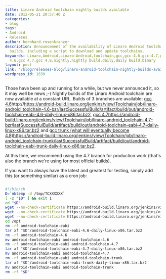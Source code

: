 ```yaml
---
title: Linaro Android toolchain nightly builds available
date: 2012-05-21 20:57:40 Z
categories:
- blog
tags:
- Android
- Releases
author: bernhard.rosenkranzer
description: Announcement of the availability of Linaro Android toolchain nightly
  builds, including a script to download and update toolchains.
keywords: Linaro,Android,Linaro-Android,toolchain,gcc,gcc-4.6,gcc-4.7,gcc-4.8,gcc
  4.6,gcc 4.7,gcc 4.8,nightly,nightly build,daily,daily build,binary
layout: post
link: "/blog/releases-blog/linaro-android-toolchain-nightly-builds-available/"
wordpress_id: 1638
---
```


Those have been up and running for a while, but we never announced it, so it may well be news ;-)
Nightly builds of the Linaro Android toolchain are now available at a constant URL. Builds of 3 branches are available:
[gcc 4.6]()http://https://android-build.linaro.org/jenkins/view/Toolchain/job/linaro-android_toolchain-4.6-bzr/lastSuccessfulBuild/artifact/build/out/android-toolchain-eabi-4.6-daily-linux-x86.tar.bz2, [gcc 4.7]()https://android-build.linaro.org/jenkins/view/Toolchain/job/linaro-android_toolchain-4.7-bzr/lastSuccessfulBuild/artifact/build/out/android-toolchain-eabi-4.7-daily-linux-x86.tar.bz2 and [gcc trunk (what will eventually become 4.8)]()https://android-build.linaro.org/jenkins/view/Toolchain/job/linaro-android_toolchain-trunk/lastSuccessfulBuild/artifact/build/out/android-toolchain-eabi-trunk-daily-linux-x86.tar.bz2.

At this time, we recommend using the 4.7 branch for production work (that's also the branch we're using for most official builds).

If you want to always have the latest and greatest for testing, simply add this (or something similar) as a cron job:

```bash

#!/bin/sh
D=`mktemp -d /tmp/TCXXXXXX`
[ -z "$D" ] && exit 1
cd "$D"
wget --no-check-certificate https://android-build.linaro.org/jenkins/view/Toolchain/job/linaro-android_toolchain-4.6-bzr/lastSuccessfulBuild/artifact/build/out/android-toolchain-eabi-4.6-daily-linux-x86.tar.bz2
wget --no-check-certificate https://android-build.linaro.org/jenkins/view/Toolchain/job/linaro-android_toolchain-4.7-bzr/lastSuccessfulBuild/artifact/build/out/android-toolchain-eabi-4.7-daily-linux-x86.tar.bz2
wget --no-check-certificate https://android-build.linaro.org/jenkins/view/Toolchain/job/linaro-android_toolchain-trunk/lastSuccessfulBuild/artifact/build/out/android-toolchain-eabi-trunk-daily-linux-x86.tar.bz2
cd /opt
rm -rf android-toolchain-eabi
tar xf "$D"/android-toolchain-eabi-4.6-daily-linux-x86.tar.bz2
rm -rf android-toolchain-4.6
mv android-toolchain-eabi android-toolchain-4.6
rm -rf android-toolchain-eabi android-toolchain-4.7
tar xf "$D"/android-toolchain-eabi-4.7-daily-linux-x86.tar.bz2
mv android-toolchain-eabi android-toolchain-4.7
rm -rf android-toolchain-eabi android-toolchain-trunk
tar xf "$D"/android-toolchain-eabi-trunk-daily-linux-x86.tar.bz2
mv android-toolchain-eabi android-toolchain-trunk
rm -rf "$D"

```